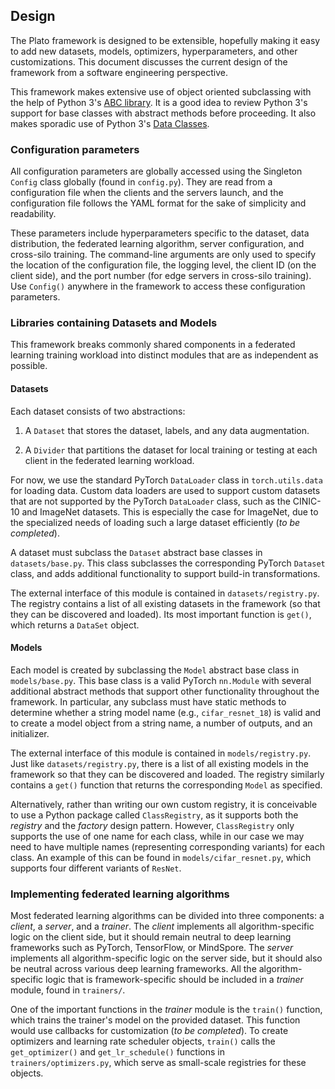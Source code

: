 
## Design

The Plato framework is designed to be extensible, hopefully making it easy to add new datasets, models, optimizers, hyperparameters, and other customizations. This document discusses the current design of the framework from a software engineering perspective.

This framework makes extensive use of object oriented subclassing with the help of Python 3's [ABC library](https://docs.python.org/3/library/abc.html). It is a good idea to review Python 3's support for base classes with abstract methods before proceeding. It also makes sporadic use of Python 3's [Data Classes](https://docs.python.org/3/library/dataclasses.html).

### Configuration parameters

All configuration parameters are globally accessed using the Singleton `Config` class globally (found in `config.py`). They are read from a  configuration file when the clients and the servers launch, and the configuration file follows the YAML format for the sake of simplicity and readability. 

These parameters include hyperparameters specific to the dataset, data distribution, the federated learning algorithm, server configuration, and cross-silo training. The command-line arguments are only used to specify the location of the configuration file, the logging level, the client ID (on the client side), and the port number (for edge servers in cross-silo training). Use `Config()` anywhere in the framework to access these configuration parameters.

### Libraries containing Datasets and Models

This framework breaks commonly shared components in a federated learning training workload into distinct modules that are as independent as possible.

#### Datasets

Each dataset consists of two abstractions:

1. A `Dataset` that stores the dataset, labels, and any data augmentation.

2. A `Divider` that partitions the dataset for local training or testing at each client in the federated learning workload.

For now, we use the standard PyTorch `DataLoader` class in `torch.utils.data` for loading data. Custom data loaders are used to support custom datasets that are not supported by the PyTorch `DataLoader` class, such as the CINIC-10 and ImageNet datasets. This is especially the case for ImageNet, due to the specialized needs of loading such a large dataset efficiently (*to be completed*).

A dataset must subclass the `Dataset` abstract base classes in `datasets/base.py`. This class subclasses the corresponding PyTorch `Dataset` class, and adds additional functionality to support build-in transformations.

The external interface of this module is contained in `datasets/registry.py`. The registry contains a list of all existing datasets in the framework (so that they can be discovered and loaded). Its most important function is `get()`, which returns a `DataSet` object.

#### Models

Each model is created by subclassing the `Model` abstract base class in `models/base.py`. This base class is a valid PyTorch `nn.Module` with several additional abstract methods that support other functionality throughout the framework. In particular, any subclass must have static methods to determine whether a string model name (e.g., `cifar_resnet_18`) is valid and to create a model object from a string name, a number of outputs, and an initializer.

The external interface of this module is contained in `models/registry.py`. Just like `datasets/registry.py`, there is a list of all existing models in the framework so that they can be discovered and loaded. The registry similarly contains a `get()` function that returns the corresponding `Model` as specified. 

Alternatively, rather than writing our own custom registry, it is conceivable to use a Python package called `ClassRegistry`, as it supports both the *registry* and the *factory* design pattern. However, `ClassRegistry` only supports the use of one name for each class, while in our case we may need to have multiple names (representing corresponding variants) for each class. An example of this can be found in `models/cifar_resnet.py`, which supports four different variants of `ResNet`.

### Implementing federated learning algorithms

Most federated learning algorithms can be divided into three components: a *client*, a *server*, and a *trainer*. The *client* implements all algorithm-specific logic on the client side, but it should remain neutral to deep learning frameworks such as PyTorch, TensorFlow, or MindSpore. The *server* implements all algorithm-specific logic on the server side, but it should also be neutral across various deep learning frameworks. All the algorithm-specific logic that is framework-specific should be included in a *trainer* module, found in `trainers/`.

One of the important functions in the *trainer* module is the `train()` function, which trains the trainer's model on the provided dataset. This function would use callbacks for customization (*to be completed*). To create optimizers and learning rate scheduler objects, `train()` calls the `get_optimizer()` and `get_lr_schedule()` functions in `trainers/optimizers.py`, which serve as small-scale registries for these objects.
